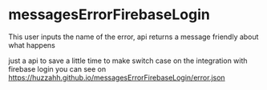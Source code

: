 # messagesErrorFirebaseLogin
This user inputs the name of the error, api returns a message friendly about what happens

just a api to save a little time to make switch case on the integration with firebase login
you can see on https://huzzahh.github.io/messagesErrorFirebaseLogin/error.json
